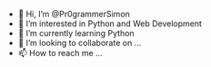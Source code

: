 - 👋 Hi, I’m @Pr0grammerSimon
- 👀 I’m interested in Python and Web Development
- 🌱 I’m currently learning Python
- 💞️ I’m looking to collaborate on ...
- 📫 How to reach me ...

<!---
Pr0grammerSimon/Pr0grammerSimon is a ✨ special ✨ repository because its `README.md` (this file) appears on your GitHub profile.
You can click the Preview link to take a look at your changes.
--->
